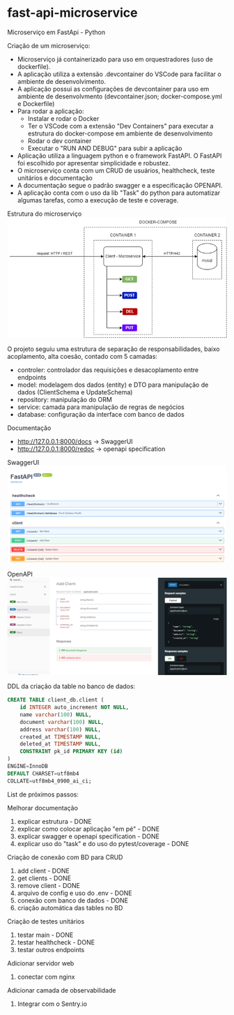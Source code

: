 # fast-api-microservice
Microserviço em FastApi - Python

Criação de um microserviço: 

- Microserviço já containerizado para uso em orquestradores (uso de dockerfile). 
- A aplicação utiliza a extensão .devcontainer do VSCode para facilitar o ambiente de desenvolvimento. 
- A aplicação possui as configurações de devcontainer para uso em ambiente de desenvolvmento (devcontainer.json; docker-compose.yml e Dockerfile)
- Para rodar a aplicação:
    - Instalar e rodar o Docker
    - Ter o VSCode com a extensão "Dev Containers" para executar a estrutura do docker-compose em ambiente de desenvolvimento
    - Rodar o dev container
    - Executar o "RUN AND DEBUG" para subir a aplicação
- Aplicação utiliza a linguagem python e o framework FastAPI. O FastAPI foi escolhido por apresentar simplicidade e robustez.
- O microserviço conta com um CRUD de usuários, healthcheck, teste unitários e documentação
- A documentação segue o padrão swagger e a especificação OPENAPI.
- A aplicação conta com o uso da lib "Task" do python para automatizar algumas tarefas, como a execução de teste e coverage.

Estrutura do microserviço
![alt text](./assets/microservice.png "Estrutura")

O projeto seguiu uma estrutura de separação de responsabilidades, baixo acoplamento, alta coesão, contado com 5 camadas:
- controler: controlador das requisições e desacoplamento entre endpoints
- model: modelagem dos dados (entity) e DTO para manipulação de dados (ClientSchema e UpdateSchema)
- repository: manipulação do ORM
- service: camada para manipulação de regras de negócios
- database: configuração da interface com banco de dados

Documentação
- http://127.0.0.1:8000/docs -> SwaggerUI
- http://127.0.0.1:8000/redoc -> openapi specification 

SwaggerUI
![alt text](./assets/swagger.png "Swagger")

OpenAPI
![alt text](./assets/openapi.png "openapi")

DDL da criação da table no banco de dados:

```SQL
CREATE TABLE client_db.client (
	id INTEGER auto_increment NOT NULL,
	name varchar(100) NULL,
	document varchar(100) NULL,
	address varchar(100) NULL,
	created_at TIMESTAMP NULL,
	deleted_at TIMESTAMP NULL,
	CONSTRAINT pk_id PRIMARY KEY (id)
)
ENGINE=InnoDB
DEFAULT CHARSET=utf8mb4
COLLATE=utf8mb4_0900_ai_ci;
```

List de próximos passos:

Melhorar documentação
1. explicar estrutura - DONE
2. explicar como colocar aplicação "em pé" - DONE
3. explicar swagger e openapi specification - DONE
4. explicar uso do "task" e do uso do pytest/coverage - DONE

Criação de conexão com BD para CRUD 
1. add client - DONE
2. get clients - DONE
3. remove client - DONE
4. arquivo de config e uso do .env - DONE
5. conexão com banco de dados - DONE
6. criação automática das tables no BD

Criação de testes unitários
1. testar main - DONE
2. testar healthcheck - DONE
3. testar outros endpoints

Adicionar servidor web
1. conectar com nginx

Adicionar camada de observabilidade
1. Integrar com o Sentry.io
